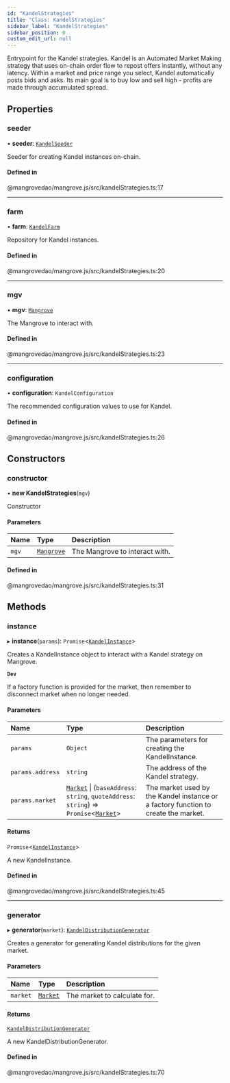 ```yaml
---
id: "KandelStrategies"
title: "Class: KandelStrategies"
sidebar_label: "KandelStrategies"
sidebar_position: 0
custom_edit_url: null
---
```


Entrypoint for the Kandel strategies. Kandel is an Automated Market Making strategy that uses on-chain order flow to repost offers instantly, without any latency. Within a market and price range you select, Kandel automatically posts bids and asks. Its main goal is to buy low and sell high - profits are made through accumulated spread.

## Properties

### <a id="seeder" name="seeder"></a> seeder

• **seeder**: [`KandelSeeder`](KandelSeeder.md)

Seeder for creating Kandel instances on-chain.

#### Defined in

@mangrovedao/mangrove.js/src/kandelStrategies.ts:17

___

### <a id="farm" name="farm"></a> farm

• **farm**: [`KandelFarm`](KandelFarm.md)

Repository for Kandel instances.

#### Defined in

@mangrovedao/mangrove.js/src/kandelStrategies.ts:20

___

### <a id="mgv" name="mgv"></a> mgv

• **mgv**: [`Mangrove`](Mangrove.md)

The Mangrove to interact with.

#### Defined in

@mangrovedao/mangrove.js/src/kandelStrategies.ts:23

___

### <a id="configuration" name="configuration"></a> configuration

• **configuration**: `KandelConfiguration`

The recommended configuration values to use for Kandel.

#### Defined in

@mangrovedao/mangrove.js/src/kandelStrategies.ts:26

## Constructors

### <a id="constructor" name="constructor"></a> constructor

• **new KandelStrategies**(`mgv`)

Constructor

#### Parameters

| Name | Type | Description |
| :------ | :------ | :------ |
| `mgv` | [`Mangrove`](Mangrove.md) | The Mangrove to interact with. |

#### Defined in

@mangrovedao/mangrove.js/src/kandelStrategies.ts:31

## Methods

### <a id="instance" name="instance"></a> instance

▸ **instance**(`params`): `Promise`<[`KandelInstance`](KandelInstance.md)\>

Creates a KandelInstance object to interact with a Kandel strategy on Mangrove.

**`Dev`**

If a factory function is provided for the market, then remember to disconnect market when no longer needed.

#### Parameters

| Name | Type | Description |
| :------ | :------ | :------ |
| `params` | `Object` | The parameters for creating the KandelInstance. |
| `params.address` | `string` | The address of the Kandel strategy. |
| `params.market` | [`Market`](Market.md) \| (`baseAddress`: `string`, `quoteAddress`: `string`) => `Promise`<[`Market`](Market.md)\> | The market used by the Kandel instance or a factory function to create the market. |

#### Returns

`Promise`<[`KandelInstance`](KandelInstance.md)\>

A new KandelInstance.

#### Defined in

@mangrovedao/mangrove.js/src/kandelStrategies.ts:45

___

### <a id="generator" name="generator"></a> generator

▸ **generator**(`market`): [`KandelDistributionGenerator`](KandelDistributionGenerator.md)

Creates a generator for generating Kandel distributions for the given market.

#### Parameters

| Name | Type | Description |
| :------ | :------ | :------ |
| `market` | [`Market`](Market.md) | The market to calculate for. |

#### Returns

[`KandelDistributionGenerator`](KandelDistributionGenerator.md)

A new KandelDistributionGenerator.

#### Defined in

@mangrovedao/mangrove.js/src/kandelStrategies.ts:70
